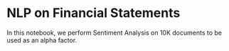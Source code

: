 # NLP on Financial Statements

In this notebook, we perform Sentiment Analysis on 10K documents to be used as an alpha factor.